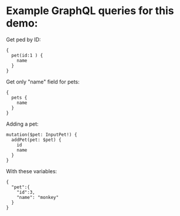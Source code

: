 # Example GraphQL queries for this demo:


Get ped by ID: 

```
{
  pet(id:1 ) {
    name
  }
}
```

Get only "name" field for pets:

```
{
  pets {
    name
  }
}
```

Adding a pet:

```
mutation($pet: InputPet!) {
  addPet(pet: $pet) {
    id
    name
  }
}
```

With these variables:

```
{
  "pet":{
    "id":3,
    "name": "monkey"
  }
}
```